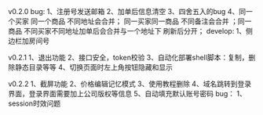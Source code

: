 v0.2.0
bug:
1、注册号发送邮箱
2、加单后信息清空
3、四舍五入的bug
4、同一个买家 同一个商品 不同地址会合并；   同一买家同一商品 不同备注会合并 ；同一商品  不同买家不同地址加单后会合并与一个地址下 刷新后分开；
develop:
1、侧边栏加房间号

v0.2.1
1、退出功能
2、接口安全，token校验
3、自动化部署shell脚本：复制，删除静态目录等等
4、切换页面时左上角按钮隐藏和显示

v0.2.2
1、截屏功能
2、价格编辑记忆模式
3、使用教程删除
4、域名跳转到登录界面，登录界面需要加上公司版权等信息
5、自动填充默认账号密码
bug：
1、session时效问题